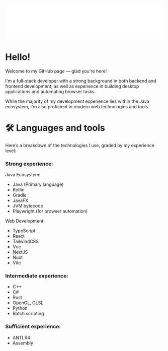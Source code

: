 <div style="height: 64%;">
  <img src="assets/title.svg" style="height: 64%;">
</div>

# Hello!
Welcome to my GitHub page — glad you're here!

I'm a full-stack developer with a strong background in both backend and frontend development, as well as experience in building desktop applications and automating browser tasks.

While the majority of my development experience lies within the Java ecosystem, I'm also proficient in modern web technologies and tools.

# 🛠️ Languages and tools
Here’s a breakdown of the technologies I use, graded by my experience level:

### Strong experience:
Java Ecosystem:
- Java (Primary language)
- Kotlin
- Gradle
- JavaFX
- JVM bytecode
- Playwright (for browser automation)

Web Development:
- TypeScript
- React
- TailwindCSS
- Vue
- NextJS
- Nuxt
- Vite

### Intermediate experience:
- C++
- C#
- Rust
- OpenGL, GLSL
- Python
- Batch scripting

### Sufficient experience:
- ANTLR4
- Assembly
